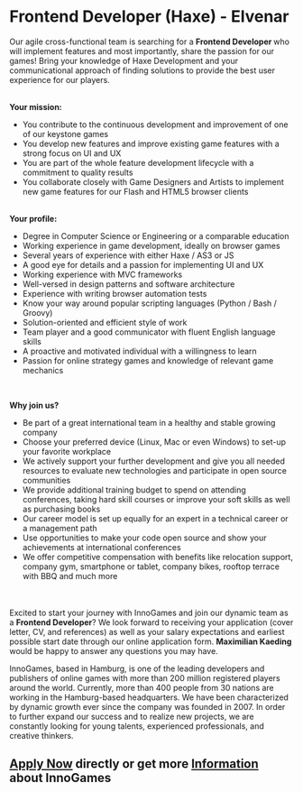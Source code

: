<h1>Frontend Developer (Haxe) - Elvenar</h1>
<p>Our agile cross-functional team is searching for a&nbsp;<b>Frontend Developer&nbsp;</b>who will implement features and most importantly, share the passion for our games! Bring your knowledge of Haxe Development and your communicational approach of finding solutions to provide the best user experience for our players.&nbsp;<br /><br /></p><p><strong>Your mission:</strong></p><ul><li>You contribute to the continuous development and improvement of one of our keystone games</li><li>You develop new features and improve existing game features with a strong focus on UI and UX</li><li>You are part of the whole feature development lifecycle with a commitment to quality results</li><li>You collaborate closely with Game Designers and Artists to implement new game features for our Flash and HTML5 browser clients</li></ul><p><strong><br />Your profile:</strong></p><ul><li>Degree in Computer Science or Engineering or a comparable education</li><li>Working experience in game development, ideally on browser games</li><li>Several years of experience with either Haxe / AS3 or JS</li><li>A good eye for details and a passion for implementing UI and UX</li><li>Working experience with MVC frameworks</li><li>Well-versed in design patterns and software architecture</li><li>Experience with writing browser automation tests</li><li>Know your way around popular scripting languages (Python / Bash / Groovy)</li><li>Solution-oriented and efficient style of work</li><li>Team player and a good communicator with fluent English language skills</li><li>A proactive and motivated individual with a willingness to learn</li><li>Passion for online strategy games and knowledge of relevant game mechanics</li></ul><br /><p><strong>Why join us?<br /></strong></p><ul><li>Be part of a great international team in a healthy and stable growing company</li><li>Choose your preferred device (Linux, Mac or even Windows) to set-up your favorite workplace</li><li>We actively support your further development and give you all needed resources to evaluate new technologies and participate in open source communities</li><li>We provide additional training budget to spend on attending conferences, taking hard skill courses or improve your soft skills as well as purchasing books</li><li>Our career model is set up equally for an expert in a technical career or a management path</li><li>Use opportunities to make your code open source and show your achievements at international conferences</li><li>We offer competitive compensation with benefits like relocation support, company gym, smartphone or tablet, company bikes, rooftop terrace with BBQ and much more</li></ul><p><br /><br />Excited to start your journey with InnoGames and join our dynamic team as a <strong>Frontend Developer</strong>? We look forward to receiving your application (cover letter, CV, and references) as well as your salary expectations and earliest possible start date through our online application form. <strong>Maximilian Kaeding</strong> would be happy to answer any questions you may have.</p><p>InnoGames, based in Hamburg, is one of the leading developers and publishers of online games with more than 200 million registered players around the world. Currently, more than 400 people from 30 nations are working in the Hamburg-based headquarters. We have been characterized by dynamic growth ever since the company was founded in 2007. In order to further expand our success and to realize new projects, we are constantly looking for young talents, experienced professionals, and creative thinkers.</p>

<h2><a href="https://jobs.jobvite.com/careers/innogames/job//odV9afwb/apply?__jvst=Job+Board&__jvsd=github_jobs_repo">Apply Now</a> directly or get more <a href="https://www.innogames.com/career/detail/job/frontend-developer-haxe-elvenar/?s=github_jobs_repo">Information</a> about InnoGames</h2>